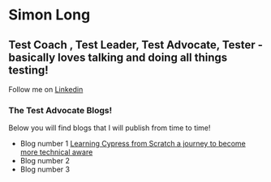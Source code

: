 # Simon Long
## Test Coach , Test Leader, Test Advocate, Tester - basically loves talking and doing all things testing!

Follow me on [Linkedin](www.linkedin.com/in/simonlongtester)


### The Test Advocate Blogs! 

Below you will find blogs that I will publish from time to time!  

* Blog number 1 [Learning Cypress from Scratch  a journey to become more technical aware]( https://github.com/simonlongtester/simonlongtester.github.io/blob/master/blog1.md)
* Blog number 2
* Blog number 3

